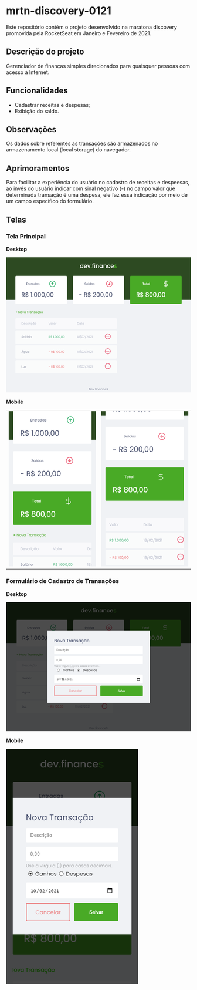 # mrtn-discovery-0121

Este repositório contém o projeto desenvolvido na maratona discovery promovida pela RocketSeat em Janeiro e Fevereiro de 2021.

## Descrição do projeto

Gerenciador de finanças simples direcionados para quaisquer pessoas com acesso à Internet.

## Funcionalidades

* Cadastrar receitas e despesas;
* Exibição do saldo.

## Observações

Os dados sobre referentes as transações são armazenados no armazenamento local (local storage) do navegador.

## Aprimoramentos

Para facilitar a experiência do usuário no cadastro de receitas e despeesas, ao invés do usuário indicar com sinal negativo (-) no campo valor que determinada transação é uma despesa, ele faz essa indicação por meio de um campo específico do formulário.

## Telas

### **Tela Principal**

**Desktop**

![Tela Principal](/_docs/Tela1A.png)

**Mobile**

<table>
<tr>
<td><img src="./_docs/Tela1B.png" alt="Tela Principal"></td>
<td><img src="./_docs/Tela1C.png" alt="Tela Principal"></td>
</tr>
</table>

### **Formulário de Cadastro de Transações**

**Desktop**

![Tela de cadastro de transações](/_docs/TelaForm1B.png)

**Mobile**

![Tela de cadastro de transações](/_docs/TelaForm1A.png)
